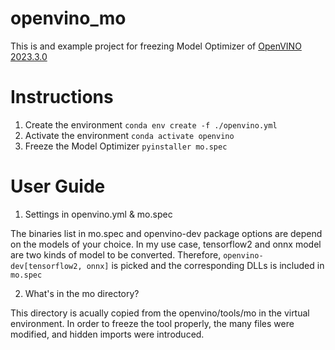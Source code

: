 # openvino_mo

This is and example project for freezing Model Optimizer of [OpenVINO 2023.3.0](https://github.com/openvinotoolkit/openvino/tree/2023.3.0)

# Instructions
1. Create the environment
```conda env create -f ./openvino.yml```
2. Activate the environment
```conda activate openvino```
3. Freeze the Model Optimizer
```pyinstaller mo.spec```

# User Guide
1. Settings in openvino.yml & mo.spec

The binaries list in mo.spec and openvino-dev package options are depend on the models of your choice.
In my use case, tensorflow2 and onnx model are two kinds of model to be converted.
Therefore, ```openvino-dev[tensorflow2, onnx]``` is picked and the corresponding DLLs is included in ```mo.spec```

2. What's in the mo directory?

This directory is acually copied from the openvino/tools/mo in the virtual environment.
In order to freeze the tool properly, the many files were modified, and hidden imports were introduced.